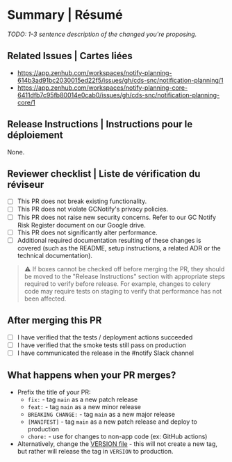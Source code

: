 # Summary | Résumé

_TODO: 1-3 sentence description of the changed you're proposing._

## Related Issues | Cartes liées

* https://app.zenhub.com/workspaces/notify-planning-614b3ad91bc2030015ed22f5/issues/gh/cds-snc/notification-planning/1
* https://app.zenhub.com/workspaces/notify-planning-core-6411dfb7c95fb80014e0cab0/issues/gh/cds-snc/notification-planning-core/1

## Release Instructions | Instructions pour le déploiement

None.

## Reviewer checklist | Liste de vérification du réviseur

* [ ] This PR does not break existing functionality.
* [ ] This PR does not violate GCNotify's privacy policies.
* [ ] This PR does not raise new security concerns. Refer to our GC Notify Risk Register document on our Google drive.
* [ ] This PR does not significantly alter performance.
* [ ] Additional required documentation resulting of these changes is covered (such as the README, setup instructions, a related ADR or the technical documentation).

> ⚠ If boxes cannot be checked off before merging the PR, they should be moved to the "Release Instructions" section with appropriate steps required to verify before release. For example, changes to celery code may require tests on staging to verify that performance has not been affected.

## After merging this PR

* [ ] I have verified that the tests / deployment actions succeeded
* [ ] I have verified that the smoke tests still pass on production
* [ ] I have communicated the release in the #notify Slack channel

## What happens when your PR merges?

* Prefix the title of your PR:
  * `fix:` - tag `main` as a new patch release
  * `feat:` - tag `main` as a new minor release
  * `BREAKING CHANGE:` - tag `main` as a new major release
  * `[MANIFEST]` - tag `main` as a new patch release and deploy to production
  * `chore:` - use for changes to non-app code (ex: GitHub actions)
* Alternatively, change the [VERSION file](https://github.com/cds-snc/notification-manifests/blob/main/VERSION) - this will not create a new tag, but rather will release the tag in `VERSION` to production.
